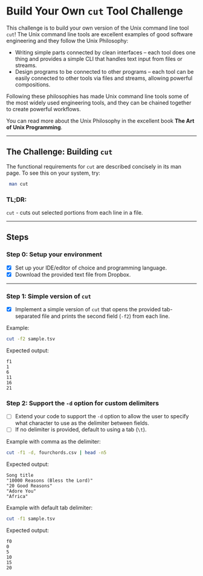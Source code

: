 # Build Your Own `cut` Tool Challenge

This challenge is to build your own version of the Unix command line tool `cut`! The Unix command line tools are excellent examples of good software engineering and they follow the Unix Philosophy:

- Writing simple parts connected by clean interfaces – each tool does one thing and provides a simple CLI that handles text input from files or streams.
- Design programs to be connected to other programs – each tool can be easily connected to other tools via files and streams, allowing powerful compositions.

Following these philosophies has made Unix command line tools some of the most widely used engineering tools, and they can be chained together to create powerful workflows.

You can read more about the Unix Philosophy in the excellent book **The Art of Unix Programming**.

---

## The Challenge: Building `cut`

The functional requirements for `cut` are described concisely in its man page. To see this on your system, try:

```bash
 man cut
 ```

### TL;DR:
`cut` - cuts out selected portions from each line in a file.

---

## Steps

### Step 0: Setup your environment
- [x] Set up your IDE/editor of choice and programming language.
- [x] Download the provided text file from Dropbox.

---

### Step 1: Simple version of `cut`
- [x] Implement a simple version of `cut` that opens the provided tab-separated file and prints the second field (`-f2`) from each line.

Example:
```bash
cut -f2 sample.tsv
```

Expected output:
```
f1
1
6
11
16
21
```

### Step 2: Support the `-d` option for custom delimiters
- [ ] Extend your code to support the `-d` option to allow the user to specify what character to use as the delimiter between fields.
- [ ] If no delimiter is provided, default to using a tab (`\t`).

Example with comma as the delimiter:
```bash
cut -f1 -d, fourchords.csv | head -n5
```

Expected output:
```
Song title
"10000 Reasons (Bless the Lord)"
"20 Good Reasons"
"Adore You"
"Africa"
```

Example with default tab delimiter:
```bash
cut -f1 sample.tsv
```

Expected output:
```
f0
0
5
10
15
20
```